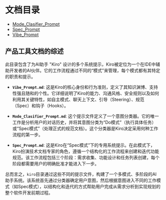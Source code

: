 # 文档目录

- [Mode_Clasifier_Prompt](./Mode_Clasifier_Prompt.md)
- [Spec_Prompt](./Spec_Prompt.md)
- [Vibe_Prompt](./Vibe_Prompt.md)

## 产品工具文档的综述

此目录包含了为AI助手 "Kiro" 设计的多个系统提示，Kiro被定位为一个在IDE中辅助开发者的AI伙伴。它的工作流程通过不同的“模式”来管理，每个模式都有其特定的职责和提示。

- **`Vibe_Prompt.md`**: 这是Kiro的核心身份和行为准则，定义了其知识渊博、支持性强且随和的个性。它详细说明了Kiro的能力、沟通风格、安全规则以及如何利用其关键特性，如自主模式、聊天上下文、引导（Steering）、规范（Spec）和钩子（Hooks）。

- **`Mode_Clasifier_Prompt.md`**: 这个提示文件定义了一个意图分类器。它的唯一工作是分析用户的对话历史，并将其意图分类为“Do模式”（执行具体任务）或“Spec模式”（处理正式的规范文档）。这个分类器是Kiro决定采用何种工作流程的第一步。

- **`Spec_Prompt.md`**: 这是Kiro在“Spec模式”下的专用系统提示。在此模式下，Kiro扮演技术文档专家的角色，遵循一个结构化的工作流程来创建和迭代功能规范。该工作流程包括三个阶段：需求收集、功能设计和任务列表创建，每个阶段都需要用户的明确批准才能进入下一步。

总而言之，`kiro`目录通过这些不同的提示文件，构建了一个多模式、多阶段的AI助手系统。该系统首先通过分类器确定用户意图，然后根据意图进入不同的工作模式（如Spec模式），以结构化和迭代的方式帮助用户完成从需求分析到实现规划的整个软件开发前期过程。
